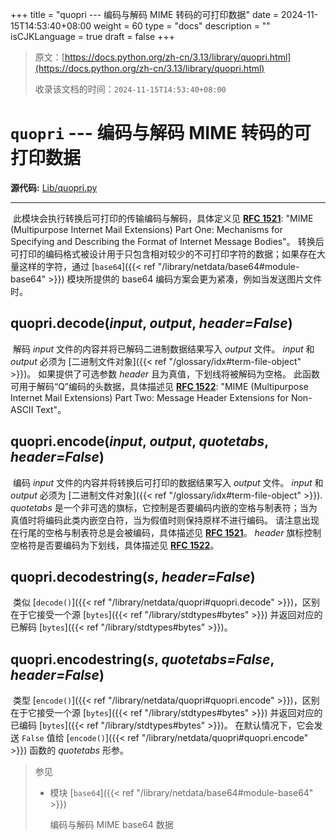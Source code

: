 +++
title = "quopri --- 编码与解码 MIME 转码的可打印数据"
date = 2024-11-15T14:53:40+08:00
weight = 60
type = "docs"
description = ""
isCJKLanguage = true
draft = false
+++

> 原文：[https://docs.python.org/zh-cn/3.13/library/quopri.html](https://docs.python.org/zh-cn/3.13/library/quopri.html)
>
> 收录该文档的时间：`2024-11-15T14:53:40+08:00`

# `quopri` --- 编码与解码 MIME 转码的可打印数据

**源代码:** [Lib/quopri.py](https://github.com/python/cpython/tree/3.13/Lib/quopri.py)

------

​	此模块会执行转换后可打印的传输编码与解码，具体定义见 [**RFC 1521**](https://datatracker.ietf.org/doc/html/rfc1521.html): "MIME (Multipurpose Internet Mail Extensions) Part One: Mechanisms for Specifying and Describing the Format of Internet Message Bodies"。 转换后可打印的编码格式被设计用于只包含相对较少的不可打印字符的数据；如果存在大量这样的字符，通过 [`base64`]({{< ref "/library/netdata/base64#module-base64" >}}) 模块所提供的 base64 编码方案会更为紧凑，例如当发送图片文件时。

## quopri.**decode**(*input*, *output*, *header=False*)

​	解码 *input* 文件的内容并将已解码二进制数据结果写入 *output* 文件。 *input* 和 *output* 必须为 [二进制文件对象]({{< ref "/glossary/idx#term-file-object" >}})。 如果提供了可选参数 *header* 且为真值，下划线将被解码为空格。 此函数可用于解码“Q”编码的头数据，具体描述见 [**RFC 1522**](https://datatracker.ietf.org/doc/html/rfc1522.html): "MIME (Multipurpose Internet Mail Extensions) Part Two: Message Header Extensions for Non-ASCII Text"。

## quopri.**encode**(*input*, *output*, *quotetabs*, *header=False*)

​	编码 *input* 文件的内容并将转换后可打印的数据结果写入 *output* 文件。 *input* 和 *output* 必须为 [二进制文件对象]({{< ref "/glossary/idx#term-file-object" >}}). *quotetabs* 是一个非可选的旗标，它控制是否要编码内嵌的空格与制表符；当为真值时将编码此类内嵌空白符，当为假值时则保持原样不进行编码。 请注意出现在行尾的空格与制表符总是会被编码，具体描述见 [**RFC 1521**](https://datatracker.ietf.org/doc/html/rfc1521.html)。 *header* 旗标控制空格符是否要编码为下划线，具体描述见 [**RFC 1522**](https://datatracker.ietf.org/doc/html/rfc1522.html)。

## quopri.**decodestring**(*s*, *header=False*)

​	类似 [`decode()`]({{< ref "/library/netdata/quopri#quopri.decode" >}})，区别在于它接受一个源 [`bytes`]({{< ref "/library/stdtypes#bytes" >}}) 并返回对应的已解码 [`bytes`]({{< ref "/library/stdtypes#bytes" >}})。

## quopri.**encodestring**(*s*, *quotetabs=False*, *header=False*)

​	类型 [`encode()`]({{< ref "/library/netdata/quopri#quopri.encode" >}})，区别在于它接受一个源 [`bytes`]({{< ref "/library/stdtypes#bytes" >}}) 并返回对应的已编码 [`bytes`]({{< ref "/library/stdtypes#bytes" >}})。 在默认情况下，它会发送 `False` 值给 [`encode()`]({{< ref "/library/netdata/quopri#quopri.encode" >}}) 函数的 *quotetabs* 形参。

> 参见
>
> 
>
> - 模块 [`base64`]({{< ref "/library/netdata/base64#module-base64" >}})
>
>   编码与解码 MIME base64 数据
